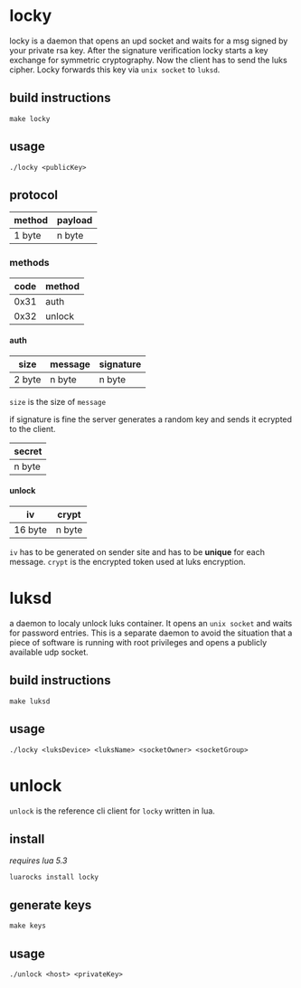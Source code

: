 # locky

locky is a daemon that opens an upd socket and waits for a msg signed by your private rsa key.
After the signature verification locky starts a key exchange for symmetric cryptography.
Now the client has to send the luks cipher. Locky forwards this key via `unix socket` to `luksd`.

## build instructions

    make locky

## usage

    ./locky <publicKey>

## protocol

| method | payload |
| ------ | ------- |
| 1 byte | n byte  |

### methods

| code | method |
| ---- | ------ |
| 0x31 | auth   |
| 0x32 | unlock |

#### auth

| size   | message | signature |
| ------ | ------- | --------- |
| 2 byte | n byte  | n byte    |

`size` is the size of `message`

if signature is fine the server generates a random key and sends it ecrypted to the client.

| secret |
| ------ |
| n byte |

#### unlock

| iv      | crypt  |
| ------- | ------ |
| 16 byte | n byte |

`iv` has to be generated on sender site and has to be **unique** for each message.
`crypt` is the encrypted token used at luks encryption.

# luksd

a daemon to localy unlock luks container. It opens an `unix socket` and waits for password entries.
This is a separate daemon to avoid the situation that a piece of software is running with
root privileges and opens a publicly available udp socket.

## build instructions

    make luksd

## usage

    ./locky <luksDevice> <luksName> <socketOwner> <socketGroup>

# unlock

`unlock` is the reference cli client for `locky` written in lua.

## install

_requires lua 5.3_

    luarocks install locky

## generate keys

    make keys

## usage

    ./unlock <host> <privateKey>
